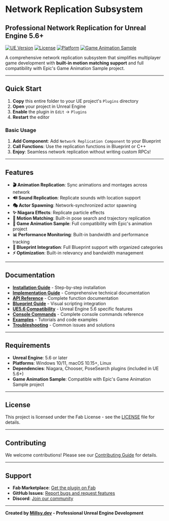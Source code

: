 # Network Replication Subsystem
## Professional Network Replication for Unreal Engine 5.6+

[![UE Version](https://img.shields.io/badge/UE-5.6+-blue.svg)](https://www.unrealengine.com/)
[![License](https://img.shields.io/badge/License-Fab-blue.svg)](LICENSE)
[![Platform](https://img.shields.io/badge/Platform-Windows%20%7C%20Mac%20%7C%20Linux-lightgrey.svg)](https://www.unrealengine.com/)
[![Game Animation Sample](https://img.shields.io/badge/Compatible-Epic%20Game%20Animation%20Sample-green.svg)](https://www.unrealengine.com/en-US/blog/game-animation-sample)

A comprehensive network replication subsystem that simplifies multiplayer game development with **built-in motion matching support** and full compatibility with Epic's Game Animation Sample project.

---

## **Quick Start**

1. **Copy** this entire folder to your UE project's `Plugins` directory
2. **Open** your project in Unreal Engine
3. **Enable** the plugin in `Edit` → `Plugins`
4. **Restart** the editor

### **Basic Usage**
1. **Add Component**: Add `Network Replication Component` to your Blueprint
2. **Call Functions**: Use the replication functions in Blueprint or C++
3. **Enjoy**: Seamless network replication without writing custom RPCs!

---

## **Features**

- **🎬 Animation Replication**: Sync animations and montages across network
- **🔊 Sound Replication**: Replicate sounds with location support
- **🎭 Actor Spawning**: Network-synchronized actor spawning
- **✨ Niagara Effects**: Replicate particle effects
- **🏃 Motion Matching**: Built-in pose search and trajectory replication
- **🎯 Game Animation Sample**: Full compatibility with Epic's animation project
- **📊 Performance Monitoring**: Built-in bandwidth and performance tracking
- **🔧 Blueprint Integration**: Full Blueprint support with organized categories
- **⚡ Optimization**: Built-in relevancy and bandwidth management

---

## **Documentation**

- **[Installation Guide](INSTALLATION.md)** - Step-by-step installation
- **[Implementation Guide](IMPLEMENTATION_GUIDE.md)** - Comprehensive technical documentation
- **[API Reference](API_Reference.md)** - Complete function documentation
- **[Blueprint Guide](BLUEPRINT_GUIDE.md)** - Visual scripting integration
- **[UE5.6 Compatibility](UE5_COMPATIBILITY.md)** - Unreal Engine 5.6 specific features
- **[Console Commands](CONSOLE_COMMANDS.md)** - Complete console commands reference
- **[Examples](EXAMPLES.md)** - Tutorials and code examples
- **[Troubleshooting](Troubleshooting.md)** - Common issues and solutions

---

## **Requirements**

- **Unreal Engine**: 5.6 or later
- **Platforms**: Windows 10/11, macOS 10.15+, Linux
- **Dependencies**: Niagara, Chooser, PoseSearch plugins (included in UE 5.6+)
- **Game Animation Sample**: Compatible with Epic's Game Animation Sample project

---

## **License**

This project is licensed under the Fab License - see the [LICENSE](LICENSE) file for details.

---

## **Contributing**

We welcome contributions! Please see our [Contributing Guide](CONTRIBUTING.md) for details.

---

## **Support**

- **Fab Marketplace**: [Get the plugin on Fab](https://www.fab.com/portal/listings/d159df69-5779-4809-a708-898a67fe49a7)
- **GitHub Issues**: [Report bugs and request features](https://github.com/millsydotdev/NetworkReplication-UE5/issues)
- **Discord**: [Join our community](https://discord.gg/uyJ636Y4u8)

---

**Created by [Millsy.dev](https://millsy.dev) - Professional Unreal Engine Development**
